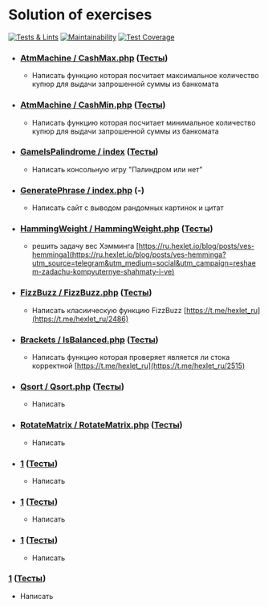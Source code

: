 # Solution of exercises
[![Tests & Lints](https://github.com/AslanAV/solution-of-exercises/actions/workflows/Test%20&%20Lint.yml/badge.svg)](https://github.com/AslanAV/solution-of-exercises/actions/workflows/Test%20&%20Lint.yml)
[![Maintainability](https://api.codeclimate.com/v1/badges/cb985066b473c89e7663/maintainability)](https://codeclimate.com/github/AslanAV/solution-of-exercises/maintainability)
[![Test Coverage](https://api.codeclimate.com/v1/badges/cb985066b473c89e7663/test_coverage)](https://codeclimate.com/github/AslanAV/solution-of-exercises/test_coverage)

- ### [AtmMachine / CashMax.php](https://github.com/AslanAV/solution-of-exercises/blob/main/src/AtmMachine/CashMax.php)  ([Тесты](https://github.com/AslanAV/solution-of-exercises/blob/main/tests/AtmMachineTest.php))
  - Написать функцию которая посчитает максимальное количество купюр для выдачи запрошенной суммы из банкомата

- ### [AtmMachine / CashMin.php](https://github.com/AslanAV/solution-of-exercises/blob/main/src/AtmMachine/CashMin.php)  ([Тесты](https://github.com/AslanAV/solution-of-exercises/blob/main/tests/AtmMachineTest.php))
  - Написать функцию которая посчитает минимальное количество купюр для выдачи запрошенной суммы из банкомата

- ### [GameIsPalindrome / index](https://github.com/AslanAV/solution-of-exercises/blob/main/src/GameIsPalindrome)   ([Тесты](https://github.com/AslanAV/solution-of-exercises/blob/main/tests/GameIsPalindromeTest.php))
    - Написать консольную игру "Палиндром или нет"

- ### [GeneratePhrase / index.php](https://github.com/AslanAV/solution-of-exercises/blob/main/src/GeneratePhrase/index.php) (-)
    - Написать сайт с выводом рандомных картинок и цитат

- ### [HammingWeight / HammingWeight.php](https://github.com/AslanAV/solution-of-exercises/blob/main/src/HammingWeight/HammingWeight.php) ([Тесты](https://github.com/AslanAV/solution-of-exercises/blob/main/tests/HammingWeightTest.php))
  - решить задачу вес Хэмминга [https://ru.hexlet.io/blog/posts/ves-hemminga](https://ru.hexlet.io/blog/posts/ves-hemminga?utm_source=telegram&utm_medium=social&utm_campaign=reshaem-zadachu-kompyuternye-shahmaty-i-ve)

- ### [FizzBuzz / FizzBuzz.php](https://github.com/AslanAV/solution-of-exercises/blob/main/src/FizzBuzz/FizzBuzz.php) ([Тесты](https://github.com/AslanAV/solution-of-exercises/blob/main/tests/FizzBuzzTest.php))
  - Написать класиическую функцию FizzBuzz [https://t.me/hexlet_ru](https://t.me/hexlet_ru/2486)

- ### [Brackets / IsBalanced.php](https://github.com/AslanAV/solution-of-exercises/blob/main/src/Brackets/isBalanced.php) ([Тесты](https://github.com/AslanAV/solution-of-exercises/blob/main/tests/IsBalancedTest.php))
  - Написать функцию которая проверяет является ли стока корректной [https://t.me/hexlet_ru](https://t.me/hexlet_ru/2515)

- ### [Qsort / Qsort.php](https://github.com/AslanAV/solution-of-exercises/blob/main/src/Qsort/Qsort.php) ([Тесты](https://github.com/AslanAV/solution-of-exercises/blob/main/tests/QsortTest.php))
  - Написать

- ### [RotateMatrix / RotateMatrix.php](https://github.com/AslanAV/solution-of-exercises/blob/main/src/RotateMatrix/RotateMatrix.php) ([Тесты](https://github.com/AslanAV/solution-of-exercises/blob/main/tests/RotateMatrxTest.php))
  - Написать

- ### [1]() ([Тесты]())
  - Написать

- ### [1]() ([Тесты]())
  - Написать

- ### [1]() ([Тесты]())
  - Написать

 ### [1]() ([Тесты]())
  - Написать

